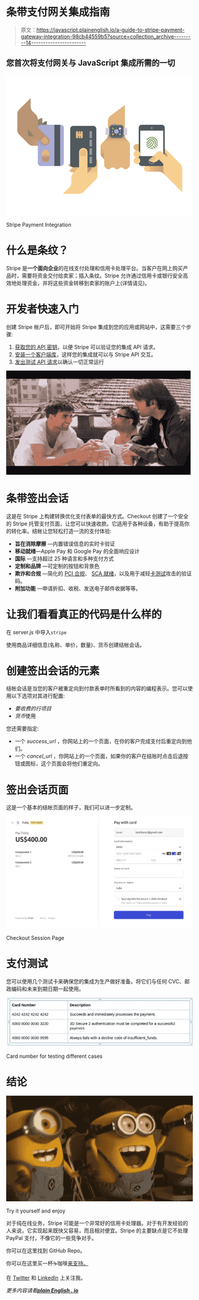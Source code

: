 # 条带支付网关集成指南

> 原文：<https://javascript.plainenglish.io/a-guide-to-stripe-payment-gateway-integration-98cb44559b5?source=collection_archive---------14----------------------->

## 您首次将支付网关与 JavaScript 集成所需的一切

![](img/3d0f47fe30289f55e5f737990ed5e8e0.png)

Stripe Payment Integration

# **什么是条纹？**

Stripe 是**一个面向企业**的在线支付处理和信用卡处理平台。当客户在网上购买产品时，需要将资金交付给卖家；插入条纹。Stripe 允许通过信用卡或银行安全高效地处理资金，并将这些资金转移到卖家的账户上(详情请见)。

# 开发者快速入门

创建 Stripe 帐户后，即可开始将 Stripe 集成到您的应用或网站中，这需要三个步骤:

1.  [获取您的 API 密钥](https://stripe.com/docs/development/quickstart#api-keys)，以便 Stripe 可以验证您的集成 API 请求。
2.  [安装一个客户端库](https://stripe.com/docs/development/quickstart#api-library)，这样您的集成就可以与 Stripe API 交互。
3.  [发出测试 API 请求](https://stripe.com/docs/development/quickstart#test-api-request)以确认一切正常运行

![](img/cf6dd4c6355232f032acdee1a7ccac5f.png)

# 条带签出会话

这是在 Stripe 上构建转换优化支付表单的最快方式。Checkout 创建了一个安全的 Stripe 托管支付页面，让您可以快速收款。它适用于各种设备，有助于提高你的转化率。结帐让您轻松打造一流的支付体验:

*   **旨在消除摩擦** —内置错误信息的实时卡验证
*   **移动就绪**—Apple Pay 和 Google Pay 的全面响应设计
*   **国际** —支持超过 25 种语言和多种支付方式
*   **定制和品牌** —可定制的按钮和背景色
*   **欺诈和合规** —简化的 [PCI 合规](https://stripe.com/docs/security/guide#validating-pci-compliance)、 [SCA 就绪](https://stripe.com/docs/strong-customer-authentication)，以及用于减轻[卡测试](https://stripe.com/docs/card-testing)攻击的验证码。
*   **附加功能** —申请折扣、收税、发送电子邮件收据等等。

# 让我们看看真正的代码是什么样的

在 server.js 中导入`stripe`

使用商品详细信息(名称、单价<in cents="">，数量)、货币创建结帐会话。</in>

# 创建签出会话的元素

结帐会话是当您的客户被重定向到付款表单时所看到的内容的编程表示。您可以使用以下选项对其进行配置:

*   *要收费的行项目*
*   *货币*使用

您还需要指定:

*   一个 *success_url* ，你网站上的一个页面，在你的客户完成支付后重定向到他们。
*   一个 *cancel_url* ，你网站上的一个页面，如果你的客户在结账时点击后退按钮或图标，这个页面会将他们重定向。

# 签出会话页面

这是一个基本的结帐页面的样子，我们可以进一步定制。

![](img/e27cc6f6a87d99ce3568c9b82e3d7e3d.png)

Checkout Session Page

# 支付测试

您可以使用几个测试卡来确保您的集成为生产做好准备。将它们与任何 CVC、邮政编码和未来到期日期一起使用。

![](img/b9025382cf989af2ebf2a2f4b540d741.png)

Card number for testing different cases

# 结论

![](img/6dedf59ef9723170809de723cc5e52d0.png)

Try it yourself and enjoy

对于纯在线业务，Stripe 可能是一个非常好的信用卡处理器。对于有开发经验的人来说，它实现起来既快又容易，而且相对便宜。Stripe 的主要缺点是它不处理 PayPal 支付，不像它的一些竞争对手。

你可以在这里找到 GitHub Repo。

你可以在这里买一杯☕咖啡[来支持。](https://www.buymeacoffee.com/amanagarwal)

在 [Twitter](https://twitter.com/02amanag) 和 [LinkedIn](https://www.linkedin.com/in/02amanag/) 上关注我。

*更多内容请看*[***plain English . io***](http://plainenglish.io/)